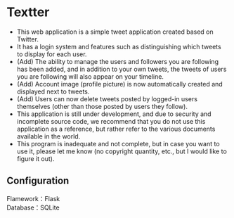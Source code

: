 # Textter
- This web application is a simple tweet application created based on Twitter.  
- It has a login system and features such as distinguishing which tweets to display for each user.  
- (Add) The ability to manage the users and followers you are following has been added, and in addition to your own tweets, the tweets of users you are following will also appear on your timeline. 
- (Add) Account image (profile picture) is now automatically created and displayed next to tweets.
- (Add) Users can now delete tweets posted by logged-in users themselves (other than those posted by users they follow).
- This application is still under development, and due to security and incomplete source code, we recommend that you do not use this application as a reference, but rather refer to the various documents available in the world.  
- This program is inadequate and not complete, but in case you want to use it, please let me know (no copyright quantity, etc., but I would like to figure it out).  

## Configuration
Flamework：Flask  
Database：SQLite  
